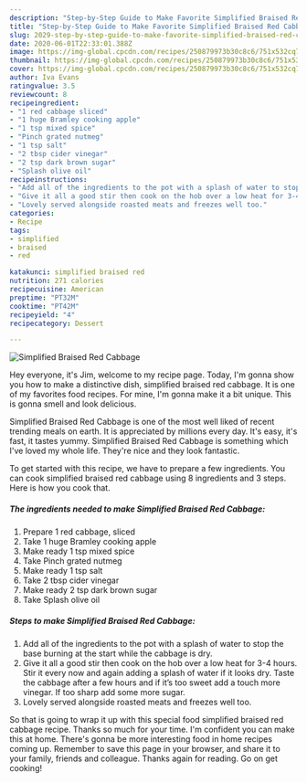 ```yaml
---
description: "Step-by-Step Guide to Make Favorite Simplified Braised Red Cabbage"
title: "Step-by-Step Guide to Make Favorite Simplified Braised Red Cabbage"
slug: 2029-step-by-step-guide-to-make-favorite-simplified-braised-red-cabbage
date: 2020-06-01T22:33:01.388Z
image: https://img-global.cpcdn.com/recipes/250879973b30c8c6/751x532cq70/simplified-braised-red-cabbage-recipe-main-photo.jpg
thumbnail: https://img-global.cpcdn.com/recipes/250879973b30c8c6/751x532cq70/simplified-braised-red-cabbage-recipe-main-photo.jpg
cover: https://img-global.cpcdn.com/recipes/250879973b30c8c6/751x532cq70/simplified-braised-red-cabbage-recipe-main-photo.jpg
author: Iva Evans
ratingvalue: 3.5
reviewcount: 8
recipeingredient:
- "1 red cabbage sliced"
- "1 huge Bramley cooking apple"
- "1 tsp mixed spice"
- "Pinch grated nutmeg"
- "1 tsp salt"
- "2 tbsp cider vinegar"
- "2 tsp dark brown sugar"
- "Splash olive oil"
recipeinstructions:
- "Add all of the ingredients to the pot with a splash of water to stop the base burning at the start while the cabbage is dry."
- "Give it all a good stir then cook on the hob over a low heat for 3-4 hours. Stir it every now and again adding a splash of water if it looks dry. Taste the cabbage after a few hours and if it’s too sweet add a touch more vinegar. If too sharp add some more sugar."
- "Lovely served alongside roasted meats and freezes well too."
categories:
- Recipe
tags:
- simplified
- braised
- red

katakunci: simplified braised red 
nutrition: 271 calories
recipecuisine: American
preptime: "PT32M"
cooktime: "PT42M"
recipeyield: "4"
recipecategory: Dessert

---
```



![Simplified Braised Red Cabbage](https://img-global.cpcdn.com/recipes/250879973b30c8c6/751x532cq70/simplified-braised-red-cabbage-recipe-main-photo.jpg)

Hey everyone, it's Jim, welcome to my recipe page. Today, I'm gonna show you how to make a distinctive dish, simplified braised red cabbage. It is one of my favorites food recipes. For mine, I'm gonna make it a bit unique. This is gonna smell and look delicious.



Simplified Braised Red Cabbage is one of the most well liked of recent trending meals on earth. It is appreciated by millions every day. It's easy, it's fast, it tastes yummy. Simplified Braised Red Cabbage is something which I've loved my whole life. They're nice and they look fantastic.


To get started with this recipe, we have to prepare a few ingredients. You can cook simplified braised red cabbage using 8 ingredients and 3 steps. Here is how you cook that.

<!--inarticleads1-->

##### The ingredients needed to make Simplified Braised Red Cabbage:

1. Prepare 1 red cabbage, sliced
1. Take 1 huge Bramley cooking apple
1. Make ready 1 tsp mixed spice
1. Take Pinch grated nutmeg
1. Make ready 1 tsp salt
1. Take 2 tbsp cider vinegar
1. Make ready 2 tsp dark brown sugar
1. Take Splash olive oil




<!--inarticleads2-->

##### Steps to make Simplified Braised Red Cabbage:

1. Add all of the ingredients to the pot with a splash of water to stop the base burning at the start while the cabbage is dry.
1. Give it all a good stir then cook on the hob over a low heat for 3-4 hours. Stir it every now and again adding a splash of water if it looks dry. Taste the cabbage after a few hours and if it’s too sweet add a touch more vinegar. If too sharp add some more sugar.
1. Lovely served alongside roasted meats and freezes well too.




So that is going to wrap it up with this special food simplified braised red cabbage recipe. Thanks so much for your time. I'm confident you can make this at home. There's gonna be more interesting food in home recipes coming up. Remember to save this page in your browser, and share it to your family, friends and colleague. Thanks again for reading. Go on get cooking!
